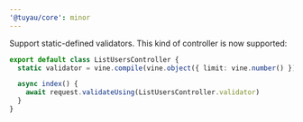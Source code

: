 ```yaml
---
'@tuyau/core': minor
---
```


Support static-defined validators. This kind of controller is now supported:

```ts
export default class ListUsersController {
  static validator = vine.compile(vine.object({ limit: vine.number() }))

  async index() {
    await request.validateUsing(ListUsersController.validator)
  }
}
```
